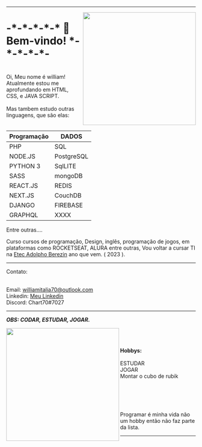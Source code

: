 <hr>
<img align="right" width="300em" height="300em" src="https://123marcas.com.br/wp-content/uploads/2016/11/rubik.gif"/>
<h1>-*-*-*-*-* 👋 Bem-vindo! *-*-*-*-*-</h1> 
<br>
Oi, Meu nome é william! 
<br>
Atualmente estou me aprofundando em HTML, CSS, e JAVA SCRIPT. 
<br>
<br>
Mas tambem estudo outras linguagens, que são elas: 
<br>
<br>

|Programação| DADOS        |
|-----------| -------------|
|PHP        | SQL          |
|NODE.JS    | PostgreSQL   |
|PYTHON 3   | SqlLITE      |
|SASS       | mongoDB      | 
|REACT.JS   | REDIS        |
|NEXT.JS    | CouchDB      |
|DJANGO     | FIREBASE     |     
|GRAPHQL    |  XXXX        |

Entre outras....

 Curso cursos de programação, Design, inglês, programação de jogos, em plataformas como ROCKETSEAT, ALURA entre outras, Vou voltar a cursar TI na [Etec Adolpho Berezin](http://eteab.com.br/cms/) ano que vem. ( 2023 ). 
<br>
<hr>
Contato:
<br>
<br>

Email: williamitalia70@outlook.com 
<br>
Linkedin: [Meu Linkedin](https://www.linkedin.com/in/william-itália-101113222/)
<br>
Discord: Chart70#7027 
<br>


<hr>

*__OBS: CODAR, ESTUDAR, JOGAR.__*

<img align="left" width="300em" height="300em" src="https://github.com/birobirobiro/birobirobiro/blob/master/animation_500_kv8i962g.gif?raw=true"/>
<br><br><br>
<strong>Hobbys:</strong> <br><br> ESTUDAR <br> JOGAR <br> Montar o cubo de rubik <br><br><br><br><br><br> Programar é minha vida não um hobby então não faz parte da lista.
<hr>
